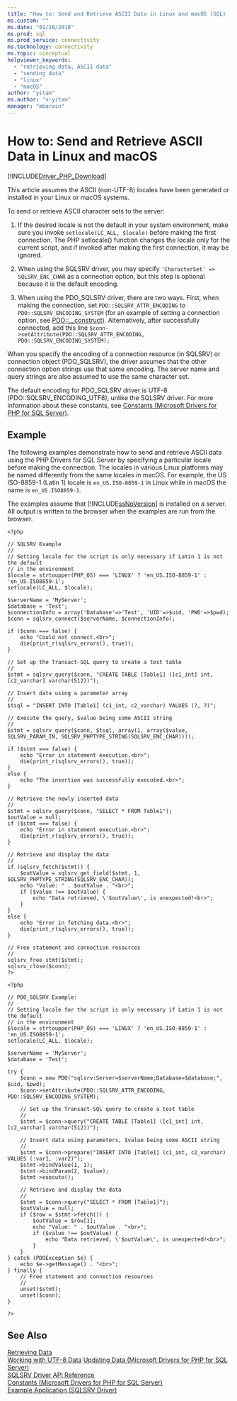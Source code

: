 ```yaml
---
title: "How to: Send and Retrieve ASCII Data in Linux and macOS (SQL) | Microsoft Docs"
ms.custom: ""
ms.date: "01/16/2018"
ms.prod: sql
ms.prod_service: connectivity
ms.technology: connectivity
ms.topic: conceptual
helpviewer_keywords: 
  - "retrieving data, ASCII data"
  - "sending data"
  - "linux"
  - "macOS"
author: "yitam"
ms.author: "v-yitam"
manager: "mbarwin"
---
```

# How to: Send and Retrieve ASCII Data in Linux and macOS 
[!INCLUDE[Driver_PHP_Download](../../includes/driver_php_download.md)]

This article assumes the ASCII (non-UTF-8) locales have been generated or installed in your Linux or macOS systems. 

To send or retrieve ASCII character sets to the server:  

1.  If the desired locale is not the default in your system environment, make sure you invoke `setlocale(LC_ALL, $locale)` before making the first connection. The PHP setlocale() function changes the locale only for the current script, and if invoked after making the first connection, it may be ignored.
 
2.  When using the SQLSRV driver, you may specify `'CharacterSet' => SQLSRV_ENC_CHAR` as a connection option, but this step is optional because it is the default encoding.

3.  When using the PDO_SQLSRV driver, there are two ways. First, when making the connection, set `PDO::SQLSRV_ATTR_ENCODING` to `PDO::SQLSRV_ENCODING_SYSTEM` (for an example of setting a connection option, see [PDO::__construct](../../connect/php/pdo-construct.md)). Alternatively, after successfully connected, add this line `$conn->setAttribute(PDO::SQLSRV_ATTR_ENCODING, PDO::SQLSRV_ENCODING_SYSTEM);` 
  
When you specify the encoding of a connection resource (in SQLSRV) or connection object (PDO_SQLSRV), the driver assumes that the other connection option strings use that same encoding. The server name and query strings are also assumed to use the same character set.  
  
The default encoding for PDO_SQLSRV driver is UTF-8 (PDO::SQLSRV_ENCODING_UTF8), unlike the SQLSRV driver. For more information about these constants, see [Constants &#40;Microsoft Drivers for PHP for SQL Server&#41;](../../connect/php/constants-microsoft-drivers-for-php-for-sql-server.md). 
  
## Example  
The following examples demonstrate how to send and retrieve ASCII data using the PHP Drivers for SQL Server by specifying a particular locale before making the connection. The locales in various Linux platforms may be named differently from the same locales in macOS. For example, the US ISO-8859-1 (Latin 1) locale is `en_US.ISO-8859-1` in Linux while in macOS the name is `en_US.ISO8859-1`.
  
The examples assume that [!INCLUDE[ssNoVersion](../../includes/ssnoversion-md.md)] is installed on a server. All output is written to the browser when the examples are run from the browser.  
  
```  
<?php  
  
// SQLSRV Example
//
// Setting locale for the script is only necessary if Latin 1 is not the default 
// in the environment
$locale = strtoupper(PHP_OS) === 'LINUX' ? 'en_US.ISO-8859-1' : 'en_US.ISO8859-1';
setlocale(LC_ALL, $locale);
        
$serverName = 'MyServer';
$database = 'Test';
$connectionInfo = array('Database'=>'Test', 'UID'=>$uid, 'PWD'=>$pwd);
$conn = sqlsrv_connect($serverName, $connectionInfo);
  
if ($conn === false) {
    echo "Could not connect.<br>";  
    die(print_r(sqlsrv_errors(), true));
}  
  
// Set up the Transact-SQL query to create a test table
//   
$stmt = sqlsrv_query($conn, "CREATE TABLE [Table1] ([c1_int] int, [c2_varchar] varchar(512))");

// Insert data using a parameter array 
//
$tsql = "INSERT INTO [Table1] (c1_int, c2_varchar) VALUES (?, ?)";
  
// Execute the query, $value being some ASCII string
//   
$stmt = sqlsrv_query($conn, $tsql, array(1, array($value, SQLSRV_PARAM_IN, SQLSRV_PHPTYPE_STRING(SQLSRV_ENC_CHAR))));
  
if ($stmt === false) {
    echo "Error in statement execution.<br>";  
    die(print_r(sqlsrv_errors(), true));  
}  
else {  
    echo "The insertion was successfully executed.<br>";  
}  
  
// Retrieve the newly inserted data
//   
$stmt = sqlsrv_query($conn, "SELECT * FROM Table1");
$outValue = null;  
if ($stmt === false) {  
    echo "Error in statement execution.<br>";  
    die(print_r(sqlsrv_errors(), true));  
}  
  
// Retrieve and display the data
//   
if (sqlsrv_fetch($stmt)) {  
    $outValue = sqlsrv_get_field($stmt, 1, SQLSRV_PHPTYPE_STRING(SQLSRV_ENC_CHAR));
    echo "Value: " . $outValue . "<br>";
    if ($value !== $outValue) {
        echo "Data retrieved, \'$outValue\', is unexpected!<br>";
    }
}  
else {  
    echo "Error in fetching data.<br>";  
    die(print_r(sqlsrv_errors(), true));  
}  

// Free statement and connection resources
//   
sqlsrv_free_stmt($stmt);  
sqlsrv_close($conn);  
?>  
```  
  
```
<?php  
  
// PDO_SQLSRV Example:
//
// Setting locale for the script is only necessary if Latin 1 is not the default 
// in the environment
$locale = strtoupper(PHP_OS) === 'LINUX' ? 'en_US.ISO-8859-1' : 'en_US.ISO8859-1';
setlocale(LC_ALL, $locale);
        
$serverName = 'MyServer';
$database = 'Test';

try {
    $conn = new PDO("sqlsrv:Server=$serverName;Database=$database;", $uid, $pwd);
    $conn->setAttribute(PDO::SQLSRV_ATTR_ENCODING, PDO::SQLSRV_ENCODING_SYSTEM);
    
    // Set up the Transact-SQL query to create a test table
    //   
    $stmt = $conn->query("CREATE TABLE [Table1] ([c1_int] int, [c2_varchar] varchar(512))");
    
    // Insert data using parameters, $value being some ASCII string
    //
    $stmt = $conn->prepare("INSERT INTO [Table1] (c1_int, c2_varchar) VALUES (:var1, :var2)");
    $stmt->bindValue(1, 1);
    $stmt->bindParam(2, $value);
    $stmt->execute();
    
    // Retrieve and display the data
    //
    $stmt = $conn->query("SELECT * FROM [Table1]");
    $outValue = null;
    if ($row = $stmt->fetch()) {
        $outValue = $row[1];
        echo "Value: " . $outValue . "<br>";
        if ($value !== $outValue) {
            echo "Data retrieved, \'$outValue\', is unexpected!<br>";
        }
    }
} catch (PDOException $e) {
    echo $e->getMessage() . "<br>";
} finally {
    // Free statement and connection resources
    //
    unset($stmt);
    unset($conn);
}

?>  
```  

## See Also  
[Retrieving Data](../../connect/php/retrieving-data.md)  
[Working with UTF-8 Data](../../connect/php/how-to-send-and-retrieve-utf-8-data-using-built-in-utf-8-support.md)
[Updating Data &#40;Microsoft Drivers for PHP for SQL Server&#41;](../../connect/php/updating-data-microsoft-drivers-for-php-for-sql-server.md)  
[SQLSRV Driver API Reference](../../connect/php/sqlsrv-driver-api-reference.md)  
[Constants &#40;Microsoft Drivers for PHP for SQL Server&#41;](../../connect/php/constants-microsoft-drivers-for-php-for-sql-server.md)  
[Example Application &#40;SQLSRV Driver&#41;](../../connect/php/example-application-sqlsrv-driver.md)  
  
